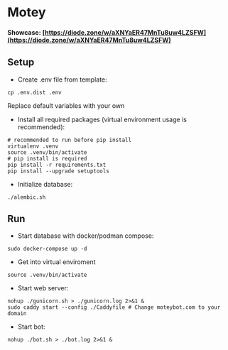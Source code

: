 # Motey

#### Showcase: [https://diode.zone/w/aXNYaER47MnTu8uw4LZSFW](https://diode.zone/w/aXNYaER47MnTu8uw4LZSFW)

## Setup

* Create .env file from template:
```shell
cp .env.dist .env
```
Replace default variables with your own

* Install all required packages (virtual environment usage is recommended):
```shell
# recommended to run before pip install
virtualenv .venv
source .venv/bin/activate
# pip install is required
pip install -r requirements.txt
pip install --upgrade setuptools
```

* Initialize database:
```shell
./alembic.sh
```


## Run

* Start database with docker/podman compose:
```shell
sudo docker-compose up -d
```

* Get into virtual enviroment
```shell
source .venv/bin/activate
```

* Start web server:
```shell
nohup ./gunicorn.sh > ./gunicorn.log 2>&1 &
sudo caddy start --config ./Caddyfile # Change moteybot.com to your domain
```

* Start bot:
```shell
nohup ./bot.sh > ./bot.log 2>&1 &
```

